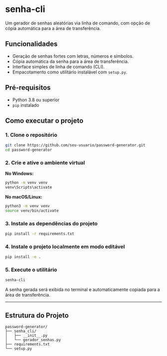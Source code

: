 # senha-cli

Um gerador de senhas aleatórias via linha de comando, com opção de cópia automática para a área de transferência.

## Funcionalidades

- Geração de senhas fortes com letras, números e símbolos.
- Cópia automática da senha para a área de transferência.
- Interface simples de linha de comando (CLI).
- Empacotamento como utilitário instalável com `setup.py`.

## Pré-requisitos

- Python 3.8 ou superior
- `pip` instalado

## Como executar o projeto

### 1. Clone o repositório

```bash
git clone https://github.com/seu-usuario/password-generator.git
cd password-generator
```

### 2. Crie e ative o ambiente virtual

**No Windows:**

```bash
python -m venv venv
venv\Scripts\activate
```

**No macOS/Linux:**

```bash
python3 -m venv venv
source venv/bin/activate
```

### 3. Instale as dependências do projeto

```bash
pip install -r requirements.txt
```

### 4. Instale o projeto localmente em modo editável

```bash
pip install -e .
```

### 5. Execute o utilitário

```bash
senha-cli
```

A senha gerada será exibida no terminal e automaticamente copiada para a área de transferência.

---

## Estrutura do Projeto

```
password-generator/
├── senha_cli/
│   ├── __init__.py
│   └── gerador_senhas.py
├── requirements.txt
└── setup.py
```

